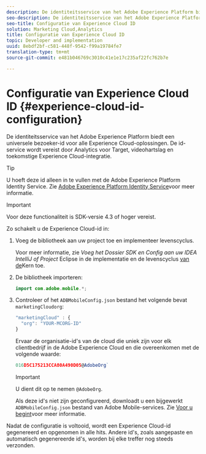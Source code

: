 ```yaml
---
description: De identiteitsservice van het Adobe Experience Platform biedt een universele bezoeker-id voor alle Experience Cloud-oplossingen. De id-service wordt vereist door Analytics voor Target, videohartslag en toekomstige Experience Cloud-integratie.
seo-description: De identiteitsservice van het Adobe Experience Platform biedt een universele bezoeker-id voor alle Experience Cloud-oplossingen. De id-service wordt vereist door Analytics voor Target, videohartslag en toekomstige Experience Cloud-integratie.
seo-title: Configuratie van Experience Cloud ID
solution: Marketing Cloud,Analytics
title: Configuratie van Experience Cloud ID
topic: Developer and implementation
uuid: 8ebdf2bf-c581-448f-9542-f99a19784fe7
translation-type: tm+mt
source-git-commit: e481b046769c3010c41e1e17c235af22fc762b7e

---
```



# Configuratie van Experience Cloud ID {#experience-cloud-id-configuration}

De identiteitsservice van het Adobe Experience Platform biedt een universele bezoeker-id voor alle Experience Cloud-oplossingen. De id-service wordt vereist door Analytics voor Target, videohartslag en toekomstige Experience Cloud-integratie.

>[!TIP]
>
>U hoeft deze id alleen in te vullen met de Adobe Experience Platform Identity Service. Zie [Adobe Experience Platform Identity Service](https://marketing.adobe.com/resources/help/en_US/mcvid/)voor meer informatie.

>[!IMPORTANT]
>
>Voor deze functionaliteit is SDK-versie 4.3 of hoger vereist.

Zo schakelt u de Experience Cloud-id in:

1. Voeg de bibliotheek aan uw project toe en implementeer levenscyclus.

   Voor meer informatie, zie *Voeg het Dossier SDK en Config aan uw IDEA IntelliJ of Project* Eclipse in de implementatie en de levenscyclus [van de](/help/android/getting-started/dev-qs.md)Kern toe.

1. De bibliotheek importeren:

   ```java
   import com.adobe.mobile.*;
   ```

1. Controleer of het `ADBMobileConfig.json` bestand het volgende bevat `marketingCloudorg`:

   ```js
   "marketingCloud" : { 
     "org": "YOUR-MCORG-ID" 
   }
   ```

   Ervaar de organisatie-id&#39;s van de cloud die uniek zijn voor elk clientbedrijf in de Adobe Experience Cloud en die overeenkomen met de volgende waarde:

   ```js
   016D5C175213CCA80A490D05@AdobeOrg`
   ```

   >[!IMPORTANT]
   >
   >U dient dit op te nemen `@AdobeOrg`.

   Als deze id&#39;s niet zijn geconfigureerd, downloadt u een bijgewerkt `ADBMobileConfig.json` bestand van Adobe Mobile-services. Zie [Voor u begint](/help/android/getting-started/requirements.md)voor meer informatie.

Nadat de configuratie is voltooid, wordt een Experience Cloud-id gegenereerd en opgenomen in alle hits. Andere id&#39;s, zoals aangepaste en automatisch gegenereerde id&#39;s, worden bij elke treffer nog steeds verzonden.
